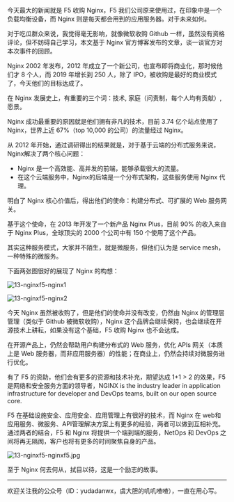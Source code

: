 今天最大的新闻就是 F5 收购 Nginx，F5 我们公司原来使用过，在印象中是一个负载均衡设备，而 Nginx 则是每天都会用到的应用服务器。对于未来如何。

对于吃瓜群众来说，我觉得毫无影响，就像微软收购 Github 一样，虽然没有资格评论，但不妨碍自己学习，本文基于 Nginx 官方博客发布的文章，谈一谈官方对本次事件的回顾。

Nginx 2002 年发布，2012 年成立了一个新公司，也宣布即将商业化，那时候他们才 8 个人，而 2019 年增长到 250 人，除了 IPO，被收购是最好的商业模式了，今天他们的目标达成了。

在 Nginx 发展史上，有重要的三个词：技术, 家庭（问责制，每个人均有贡献）, 愿景。

Nginx 成功最重要的原因就是他们拥有非凡的技术，目前 3.74 亿个站点使用了 Nginx，世界上近 67%（top 10,000 的公司）的流量经过 Nginx。
 
从 2012 年开始，通过调研得出的结果就是，对于基于云端的分布式服务来说，Nginx解决了两个核心问题：

- Nginx 是一个高效能、高并发的前端，能够承载很大的流量。
- 在这个云端服务中，Nginx的后端是一个分布式架构，这些服务使用 Nginx 代理。

明白了 Nginx 核心价值后，得出他们的使命：构建分布式、可扩展的 Web 服务网关。

基于这个使命，在 2013 年开发了一个新产品 Nginx Plus，目前 90% 的收入来自于 Nginx Plus，全球顶尖的 2000 个公司中有 150 个使用了这个产品。

其实这种服务模式，大家并不陌生，就是微服务，但他们认为是 service mesh，一种特殊的微服务。

下面两张图很好的展现了 Nginx 的构想：

![13-nginxf5-nginx1](13-nginxf5-nginx1.jpg) 

![13-nginxf5-nginx2](13-nginxf5-nginx2.jpg) 
 
今天 Nginx 虽然被收购了，但是他们的使命并没有改变，仍然由 Nginx 的管理层管理（类似于 Github 被微软收购），Nginx 这个品牌会继续保持，也会继续在开源技术上耕耘，如果没有这个基础，F5 收购 Nginx 也不会达成。

在开源产品上，仍然会帮助用户构建分布式的 Web 服务，优化 APIs 网关（本质上是 Web 服务器，而非应用服务器）的性能；在商业上，仍然会持续对微服务进行优化。

有了 F5 的资助，他们会有更多的资源和技术补充，期望达成 1+1 > 2 的效果，F5 是网络和安全服务方面的领导者，NGINX is the industry leader in application infrastructure for developer and DevOps teams, built on our open source core.

F5 在基础设施安全、应用安全、应用管理上有很好的技术，而 Nginx 在 web和应用服务、微服务、API管理解决方案上有更多的经验，两者可以做到互相补充。通过两者的结合，F5 和 Nginx 将提供一个端到端的服务，NetOps 和 DevOps 之间将再无隔阂，客户也将有更多的时间聚焦自身的产品。

![13-nginxf5-nginxf5.jpg](13-nginxf5-nginxf5.jpg)

至于 Nginx 何去何从，拭目以待，这是一个励志的故事。

--- 

欢迎关注我的公众号（ID：yudadanwx，虞大胆的叽叽喳喳），一直在用心写。